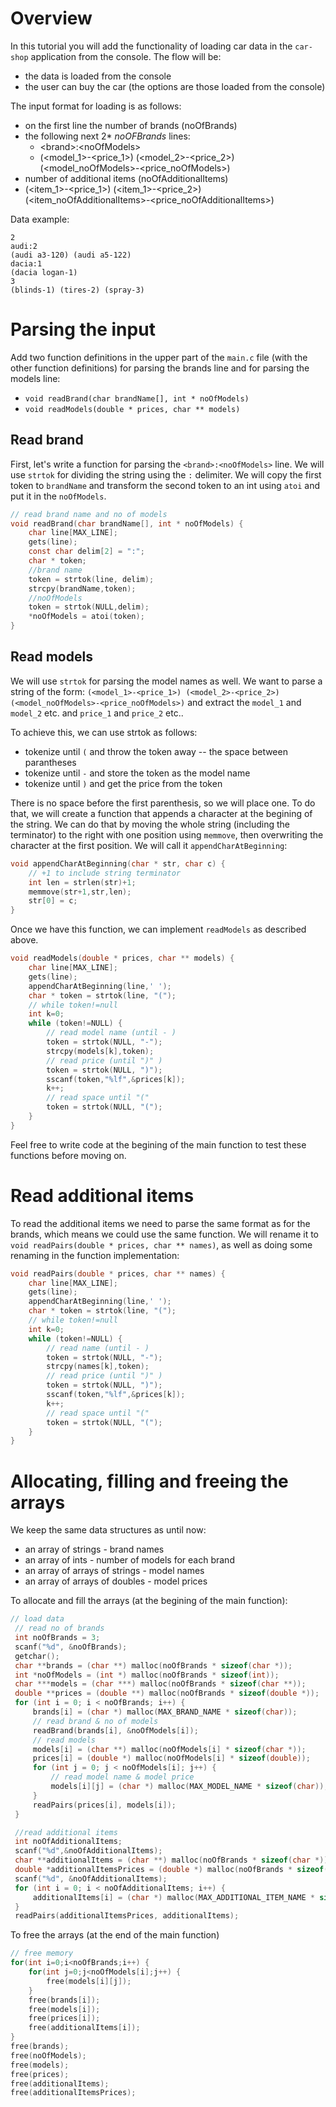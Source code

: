 # Overview
In this tutorial you will add the functionality of loading car data in the `car-shop` application from the console. The flow will be:
* the data is loaded from the console
* the user can buy the car (the options are those loaded from the console)


The input format for loading is as follows:
* on the first line the number of brands (noOfBrands)
* the following next 2* _noOFBrands_ lines:
    * \<brand\>:\<noOfModels\>
    * (<model_1>-<price_1>) (<model_2>-<price_2>)    (<model_noOfModels>-<price_noOfModels>)
* number of additional items (noOfAdditionalItems)
* (<item_1>-<price_1>) (<item_1>-<price_2>)    (<item_noOfAdditionalItems>-<price_noOfAdditionalItems>)

Data example:
```
2
audi:2
(audi a3-120) (audi a5-122) 
dacia:1
(dacia logan-1)
3
(blinds-1) (tires-2) (spray-3)
```

# Parsing the input

Add two function definitions in the upper part of the `main.c` file (with the other function definitions) for parsing the brands line and for parsing the models line:
* `void readBrand(char brandName[], int * noOfModels)`
* `void readModels(double * prices, char ** models)`

## Read brand

First, let's write a function for parsing the `<brand>:<noOfModels>` line. We will use `strtok` for dividing the string using the `:` delimiter. We will copy the first token to `brandName` and transform the second token to an int using `atoi` and put it in the `noOfModels`.

```c
// read brand name and no of models
void readBrand(char brandName[], int * noOfModels) {
    char line[MAX_LINE];
    gets(line);
    const char delim[2] = ":";
    char * token;
    //brand name
    token = strtok(line, delim);
    strcpy(brandName,token);
    //noOfModels
    token = strtok(NULL,delim);
    *noOfModels = atoi(token);
}
```
## Read models

We will use `strtok` for parsing the model names as well. We want to parse a string of the form: `(<model_1>-<price_1>) (<model_2>-<price_2>)    (<model_noOfModels>-<price_noOfModels>)` and extract the `model_1` and `model_2` etc. and `price_1` and `price_2` etc.. 

To achieve this, we can use strtok as follows:
* tokenize until `(` and throw the token away -- the space between parantheses
* tokenize until `-` and store the token as the model name
* tokenize until `)` and get the price from the token

There is no space before the first parenthesis, so we will place one. To do that, we will create a function that appends a character at the begining of the string. We can do that by moving the whole string (including the terminator) to the right with one position using `memmove`, then overwriting the character at the first position. We will call it `appendCharAtBeginning`:

```c
void appendCharAtBeginning(char * str, char c) {
    // +1 to include string terminator
    int len = strlen(str)+1;
    memmove(str+1,str,len);
    str[0] = c;
}
```

Once we have this function, we can implement `readModels` as described above.

```c
void readModels(double * prices, char ** models) {
    char line[MAX_LINE];
    gets(line);
    appendCharAtBeginning(line,' ');
    char * token = strtok(line, "(");
    // while token!=null
    int k=0;
    while (token!=NULL) {
        // read model name (until - )
        token = strtok(NULL, "-");
        strcpy(models[k],token);
        // read price (until ")" )
        token = strtok(NULL, ")");
        sscanf(token,"%lf",&prices[k]);
        k++;
        // read space until "("
        token = strtok(NULL, "(");
    }
}
```

Feel free to write code at the begining of the main function to test these functions before moving on.

# Read additional items

To read the additional items we need to parse the same format as for the brands, which means we could use the same function. We will rename it to `void readPairs(double * prices, char ** names)`, as well as doing some renaming in the function implementation:

```c
void readPairs(double * prices, char ** names) {
    char line[MAX_LINE];
    gets(line);
    appendCharAtBeginning(line,' ');
    char * token = strtok(line, "(");
    // while token!=null
    int k=0;
    while (token!=NULL) {
        // read name (until - )
        token = strtok(NULL, "-");
        strcpy(names[k],token);
        // read price (until ")" )
        token = strtok(NULL, ")");
        sscanf(token,"%lf",&prices[k]);
        k++;
        // read space until "("
        token = strtok(NULL, "(");
    }
}
```

# Allocating, filling and freeing the arrays

We keep the same data structures as until now:
* an array of strings - brand names 
* an array of ints - number of models for each brand
* an array of arrays of strings - model names
* an array of arrays of doubles - model prices

To allocate and fill the arrays (at the begining of the main function):
```c
// load data
 // read no of brands
 int noOfBrands = 3;
 scanf("%d", &noOfBrands);
 getchar();
 char **brands = (char **) malloc(noOfBrands * sizeof(char *));
 int *noOfModels = (int *) malloc(noOfBrands * sizeof(int));
 char ***models = (char ***) malloc(noOfBrands * sizeof(char **));
 double **prices = (double **) malloc(noOfBrands * sizeof(double *));
 for (int i = 0; i < noOfBrands; i++) {
     brands[i] = (char *) malloc(MAX_BRAND_NAME * sizeof(char));
     // read brand & no of models
     readBrand(brands[i], &noOfModels[i]);
     // read models
     models[i] = (char **) malloc(noOfModels[i] * sizeof(char *));
     prices[i] = (double *) malloc(noOfModels[i] * sizeof(double));
     for (int j = 0; j < noOfModels[i]; j++) {
         // read model name & model price
         models[i][j] = (char *) malloc(MAX_MODEL_NAME * sizeof(char));
     }
     readPairs(prices[i], models[i]);
 }

 //read additional items
 int noOfAdditionalItems;
 scanf("%d",&noOfAdditionalItems);
 char **additionalItems = (char **) malloc(noOfBrands * sizeof(char *));
 double *additionalItemsPrices = (double *) malloc(noOfBrands * sizeof(double));
 scanf("%d", &noOfAdditionalItems);
 for (int i = 0; i < noOfAdditionalItems; i++) {
     additionalItems[i] = (char *) malloc(MAX_ADDITIONAL_ITEM_NAME * sizeof(char));
 }
 readPairs(additionalItemsPrices, additionalItems);
 ```
 
 To free the arrays (at the end of the main function)
 ```c
 // free memory
 for(int i=0;i<noOfBrands;i++) {
     for(int j=0;j<noOfModels[i];j++) {
         free(models[i][j]);
     }
     free(brands[i]);
     free(models[i]);
     free(prices[i]);
     free(additionalItems[i]);
 }
 free(brands);
 free(noOfModels);
 free(models);
 free(prices);
 free(additionalItems);
 free(additionalItemsPrices);
 ```

